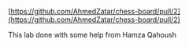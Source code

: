 [https://github.com/AhmedZatar/chess-board/pull/2](https://github.com/AhmedZatar/chess-board/pull/2)

This lab done with some help from Hamza Qahoush
